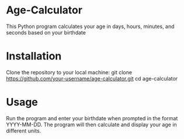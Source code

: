 # Age-Calculator
This Python program calculates your age in days, hours, minutes, and seconds based on your birthdate

# Installation
Clone the repository to your local machine:
git clone https://github.com/your-username/age-calculator.git
cd age-calculator
# Usage
Run the program and enter your birthdate when prompted in the format YYYY-MM-DD. The program will then calculate and display your age in different units.
